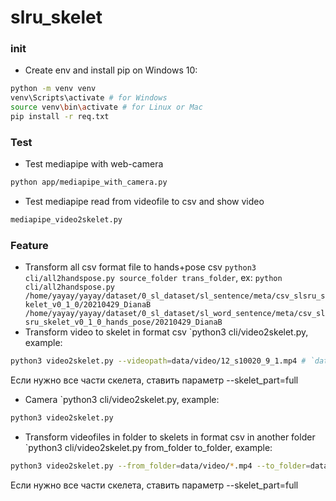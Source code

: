 # slru_skelet

### init
- Create env and install pip on Windows 10:
```bash
python -m venv venv
venv\Scripts\activate # for Windows
source venv\bin\activate # for Linux or Mac
pip install -r req.txt
```
### Test
- Test mediapipe with web-camera
```bash
python app/mediapipe_with_camera.py
```
- Test mediapipe read from videofile to csv and show video
```bash
mediapipe_video2skelet.py
```
### Feature

- Transform all csv format file to hands+pose csv `python3 cli/all2handspose.py source_folder trans_folder`, ex: `python cli/all2handspose.py /home/yayay/yayay/dataset/0_sl_dataset/sl_sentence/meta/csv_slsru_skelet_v0_1_0/20210429_DianaB /home/yayay/yayay/dataset/0_sl_dataset/sl_word_sentence/meta/csv_slsru_skelet_v0_1_0_hands_pose/20210429_DianaB`
- Transform video to skelet in format csv  `python3 cli/video2skelet.py, example: 
```bash
python3 video2skelet.py --videopath=data/video/12_s10020_9_1.mp4 # `data/video/12_s10020_9_1.mp4.csv` should appear default. Default hands+pose
```
Если нужно все части скелета, ставить параметр --skelet_part=full
- Camera `python3 cli/video2skelet.py, example: 
```bash
python3 video2skelet.py
```
- Transform videofiles in folder to skelets in format csv in another folder  `python3 cli/video2skelet.py from_folder to_folder, example:
```bash
python3 video2skelet.py --from_folder=data/video/*.mp4 --to_folder=data/csv # default hands+pose
```  
Если нужно все части скелета, ставить параметр --skelet_part=full

